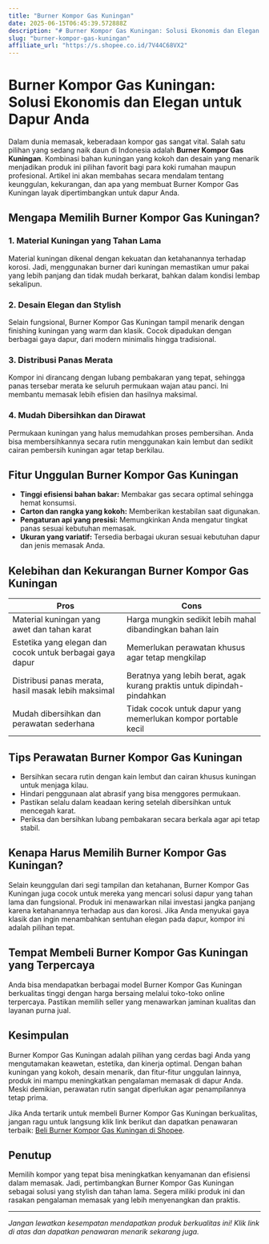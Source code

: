 ```yaml
---
title: "Burner Kompor Gas Kuningan"
date: 2025-06-15T06:45:39.572888Z
description: "# Burner Kompor Gas Kuningan: Solusi Ekonomis dan Elegan untuk Dapur Anda..."
slug: "burner-kompor-gas-kuningan"
affiliate_url: "https://s.shopee.co.id/7V44C68VX2"
---
```

# Burner Kompor Gas Kuningan: Solusi Ekonomis dan Elegan untuk Dapur Anda

Dalam dunia memasak, keberadaan kompor gas sangat vital. Salah satu pilihan yang sedang naik daun di Indonesia adalah **Burner Kompor Gas Kuningan**. Kombinasi bahan kuningan yang kokoh dan desain yang menarik menjadikan produk ini pilihan favorit bagi para koki rumahan maupun profesional. Artikel ini akan membahas secara mendalam tentang keunggulan, kekurangan, dan apa yang membuat Burner Kompor Gas Kuningan layak dipertimbangkan untuk dapur Anda.

## Mengapa Memilih Burner Kompor Gas Kuningan?

### 1. Material Kuningan yang Tahan Lama  
Material kuningan dikenal dengan kekuatan dan ketahanannya terhadap korosi. Jadi, menggunakan burner dari kuningan memastikan umur pakai yang lebih panjang dan tidak mudah berkarat, bahkan dalam kondisi lembap sekalipun.

### 2. Desain Elegan dan Stylish  
Selain fungsional, Burner Kompor Gas Kuningan tampil menarik dengan finishing kuningan yang warm dan klasik. Cocok dipadukan dengan berbagai gaya dapur, dari modern minimalis hingga tradisional.

### 3. Distribusi Panas Merata  
Kompor ini dirancang dengan lubang pembakaran yang tepat, sehingga panas tersebar merata ke seluruh permukaan wajan atau panci. Ini membantu memasak lebih efisien dan hasilnya maksimal.

### 4. Mudah Dibersihkan dan Dirawat  
Permukaan kuningan yang halus memudahkan proses pembersihan. Anda bisa membersihkannya secara rutin menggunakan kain lembut dan sedikit cairan pembersih kuningan agar tetap berkilau.

## Fitur Unggulan Burner Kompor Gas Kuningan

- **Tinggi efisiensi bahan bakar:** Membakar gas secara optimal sehingga hemat konsumsi.
- **Carton dan rangka yang kokoh:** Memberikan kestabilan saat digunakan.
- **Pengaturan api yang presisi:** Memungkinkan Anda mengatur tingkat panas sesuai kebutuhan memasak.
- **Ukuran yang variatif:** Tersedia berbagai ukuran sesuai kebutuhan dapur dan jenis memasak Anda.

## Kelebihan dan Kekurangan Burner Kompor Gas Kuningan

| **Pros** | **Cons** |
| --- | --- |
| Material kuningan yang awet dan tahan karat | Harga mungkin sedikit lebih mahal dibandingkan bahan lain |
| Estetika yang elegan dan cocok untuk berbagai gaya dapur | Memerlukan perawatan khusus agar tetap mengkilap |
| Distribusi panas merata, hasil masak lebih maksimal | Beratnya yang lebih berat, agak kurang praktis untuk dipindah-pindahkan |
| Mudah dibersihkan dan perawatan sederhana | Tidak cocok untuk dapur yang memerlukan kompor portable kecil |

## Tips Perawatan Burner Kompor Gas Kuningan

- Bersihkan secara rutin dengan kain lembut dan cairan khusus kuningan untuk menjaga kilau.
- Hindari penggunaan alat abrasif yang bisa menggores permukaan.
- Pastikan selalu dalam keadaan kering setelah dibersihkan untuk mencegah karat.
- Periksa dan bersihkan lubang pembakaran secara berkala agar api tetap stabil.

## Kenapa Harus Memilih Burner Kompor Gas Kuningan?

Selain keunggulan dari segi tampilan dan ketahanan, Burner Kompor Gas Kuningan juga cocok untuk mereka yang mencari solusi dapur yang tahan lama dan fungsional. Produk ini menawarkan nilai investasi jangka panjang karena ketahanannya terhadap aus dan korosi. Jika Anda menyukai gaya klasik dan ingin menambahkan sentuhan elegan pada dapur, kompor ini adalah pilihan tepat.

## Tempat Membeli Burner Kompor Gas Kuningan yang Terpercaya

Anda bisa mendapatkan berbagai model Burner Kompor Gas Kuningan berkualitas tinggi dengan harga bersaing melalui toko-toko online terpercaya. Pastikan memilih seller yang menawarkan jaminan kualitas dan layanan purna jual.

## Kesimpulan

Burner Kompor Gas Kuningan adalah pilihan yang cerdas bagi Anda yang mengutamakan keawetan, estetika, dan kinerja optimal. Dengan bahan kuningan yang kokoh, desain menarik, dan fitur-fitur unggulan lainnya, produk ini mampu meningkatkan pengalaman memasak di dapur Anda. Meski demikian, perawatan rutin sangat diperlukan agar penampilannya tetap prima.

Jika Anda tertarik untuk membeli Burner Kompor Gas Kuningan berkualitas, jangan ragu untuk langsung klik link berikut dan dapatkan penawaran terbaik: [Beli Burner Kompor Gas Kuningan di Shopee](https://s.shopee.co.id/7V44C68VX2).

## Penutup

Memilih kompor yang tepat bisa meningkatkan kenyamanan dan efisiensi dalam memasak. Jadi, pertimbangkan Burner Kompor Gas Kuningan sebagai solusi yang stylish dan tahan lama. Segera miliki produk ini dan rasakan pengalaman memasak yang lebih menyenangkan dan praktis.

---

*Jangan lewatkan kesempatan mendapatkan produk berkualitas ini! Klik link di atas dan dapatkan penawaran menarik sekarang juga.*